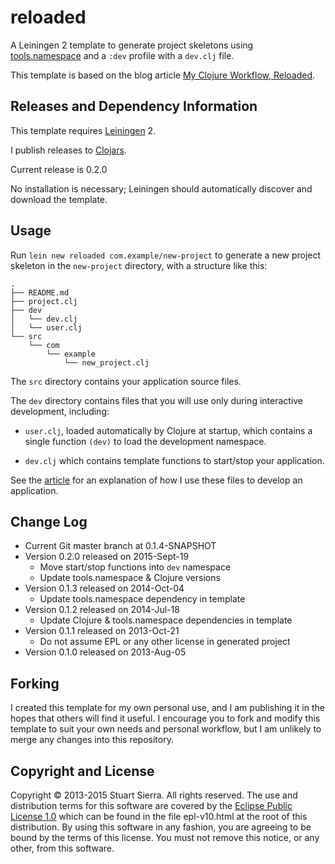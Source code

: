 # reloaded

A Leiningen 2 template to generate project skeletons using
[tools.namespace] and a `:dev` profile with a `dev.clj` file.

This template is based on the blog article [My Clojure Workflow, Reloaded].

[tools.namespace]: https://github.com/clojure/tools.namespace
[My Clojure Workflow, Reloaded]: http://thinkrelevance.com/blog/2013/06/04/clojure-workflow-reloaded


## Releases and Dependency Information

This template requires [Leiningen] 2.

I publish releases to [Clojars].

Current release is 0.2.0

No installation is necessary; Leiningen should automatically discover
and download the template.

[Leiningen]: http://leiningen.org/
[Clojars]: http://clojars.org/


## Usage

Run `lein new reloaded com.example/new-project` to generate a new
project skeleton in the `new-project` directory, with a structure like
this:

    .
    ├── README.md
    ├── project.clj
    ├── dev
    │   └── dev.clj
    │   └── user.clj
    └── src
        └── com
            └── example
                └── new_project.clj

The `src` directory contains your application source files.

The `dev` directory contains files that you will use only during
interactive development, including:

 * `user.clj`, loaded automatically by Clojure at startup, which
   contains a single function `(dev)` to load the development
   namespace.

 * `dev.clj` which contains template functions to start/stop your
   application.

See the [article] for an explanation of how I use these files to
develop an application.

[article]: http://thinkrelevance.com/blog/2013/06/04/clojure-workflow-reloaded


## Change Log

* Current Git master branch at 0.1.4-SNAPSHOT
* Version 0.2.0 released on 2015-Sept-19
  * Move start/stop functions into `dev` namespace
  * Update tools.namespace & Clojure versions
* Version 0.1.3 released on 2014-Oct-04
  * Update tools.namespace dependency in template
* Version 0.1.2 released on 2014-Jul-18
  * Update Clojure & tools.namespace dependencies in template
* Version 0.1.1 released on 2013-Oct-21
  * Do not assume EPL or any other license in generated project
* Version 0.1.0 released on 2013-Aug-05


## Forking

I created this template for my own personal use, and I am publishing
it in the hopes that others will find it useful. I encourage you to
fork and modify this template to suit your own needs and personal
workflow, but I am unlikely to merge any changes into this repository.


## Copyright and License

Copyright © 2013-2015 Stuart Sierra. All rights reserved. The use and
distribution terms for this software are covered by the
[Eclipse Public License 1.0] which can be found in the file
epl-v10.html at the root of this distribution. By using this software
in any fashion, you are agreeing to be bound by the terms of this
license. You must not remove this notice, or any other, from this
software.

[Eclipse Public License 1.0]: http://opensource.org/licenses/eclipse-1.0.php
